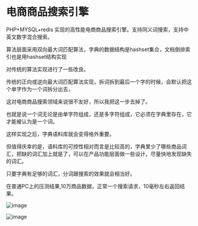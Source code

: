 # 电商商品搜索引擎 #

PHP+MYSQL+redis 实现的高性能电商商品搜索引擎。支持同义词搜索，支持中英文数字混合搜索。

算法层面采用双向最大词匹配算法，字典的数据结构是hashset集合，文档倒排索引也是用hashset结构实现

对传统的算法实现进行了一些改良。

传统的正向或逆向最大词匹配算法实现，拆词拆到最后一个字的时候，会默认把这个单字作为一个词拆分出去，

这对电商商品搜索领域来说很不友好，所以我把这一步去掉了。

也就是说一个词无论是由单字符组成，还是多字符组成，它必须在字典里存在，它才能被认为是一个词。

这样实现之后，字典语料库就会变得格外重要。

但值得庆幸的是，语料库的可控性相对而言是比较高的，字典里少了哪些商品词汇，把缺的词汇加上就是了，可以在产品功能层面做一些设计，尽量快地发现缺失的词汇。

只要字典有足够的词汇，分词跟搜索的效果就会相当好。

在普通PC上的压测结果,10万商品数据，正常一个搜索请求，10毫秒左右返回结果。

![image](https://github.com/lokenetwork/shop_search/blob/master/picture/brower.png)

![image](https://github.com/lokenetwork/shop_search/blob/master/picture/ab_test.png)


